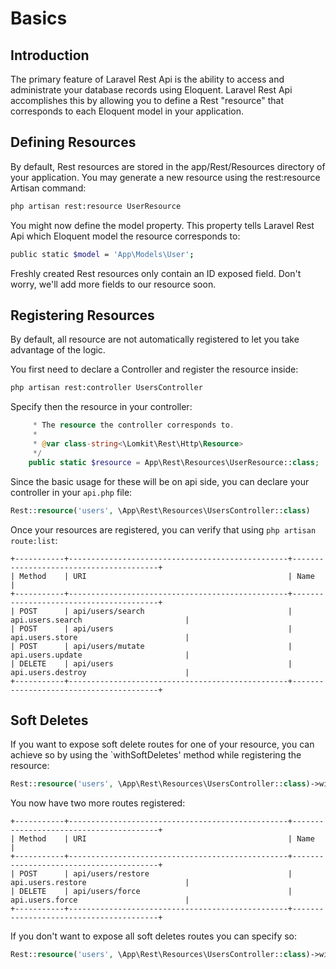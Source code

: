 # Basics

## Introduction

The primary feature of Laravel Rest Api is the ability to access and administrate your database records using Eloquent. Laravel Rest Api accomplishes this by allowing you to define a Rest "resource" that corresponds to each Eloquent model in your application. 

## Defining Resources

By default, Rest resources are stored in the app/Rest/Resources directory of your application. You may generate a new resource using the rest:resource Artisan command:

```bash
php artisan rest:resource UserResource
```
You might now define the model property. This property tells Laravel Rest Api which Eloquent model the resource corresponds to:

```bash
public static $model = 'App\Models\User';
```

Freshly created Rest resources only contain an ID exposed field. Don't worry, we'll add more fields to our resource soon.

## Registering Resources

By default, all resource are not automatically registered to let you take advantage of the logic.

You first need to declare a Controller and register the resource inside:

```bash
php artisan rest:controller UsersController
```

Specify then the resource in your controller:

```php
     * The resource the controller corresponds to.
     *
     * @var class-string<\Lomkit\Rest\Http\Resource>
     */
    public static $resource = App\Rest\Resources\UserResource::class;
```

Since the basic usage for these will be on api side, you can declare your controller in your `api.php` file:
```php [api.php]
Rest::resource('users', \App\Rest\Resources\UsersController::class)
```

Once your resources are registered, you can verify that using `php artisan route:list`:

```
+-----------+-------------------------------------------------+----------------------------------------+  
| Method    | URI                                             | Name                                   |  
+-----------+-------------------------------------------------+----------------------------------------+  
| POST      | api/users/search                                | api.users.search                       |  
| POST      | api/users                                       | api.users.store                        |  
| POST      | api/users/mutate                                | api.users.update                       |  
| DELETE    | api/users                                       | api.users.destroy                      |  
+-----------+-------------------------------------------------+----------------------------------------+
```

## Soft Deletes

If you want to expose soft delete routes for one of your resource, you can achieve so by using the `withSoftDeletes' method while registering the resource:
```php [api.php]
Rest::resource('users', \App\Rest\Resources\UsersController::class)->withSoftDeletes()
```

You now have two more routes registered:
```
+-----------+-------------------------------------------------+----------------------------------------+  
| Method    | URI                                             | Name                                   |  
+-----------+-------------------------------------------------+----------------------------------------+  
| POST      | api/users/restore                               | api.users.restore                      |  
| DELETE    | api/users/force                                 | api.users.force                        |  
+-----------+-------------------------------------------------+----------------------------------------+
```

If you don't want to expose all soft deletes routes you can specify so:
```php [api.php]
Rest::resource('users', \App\Rest\Resources\UsersController::class)->withSoftDeletes(['forceDelete', 'restore'])
```

